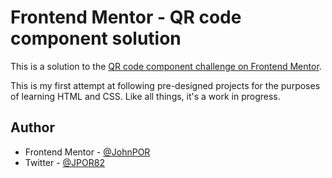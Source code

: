 # Frontend Mentor - QR code component solution

This is a solution to the [QR code component challenge on Frontend Mentor](https://www.frontendmentor.io/challenges/qr-code-component-iux_sIO_H).  

This is my first attempt at following pre-designed projects for the purposes of learning HTML and CSS. Like all things, it's a work in progress.

## Author

- Frontend Mentor - [@JohnPOR](https://www.frontendmentor.io/profile/@JohnPOR)
- Twitter - [@JPOR82](https://www.twitter.com/JPOR82)

